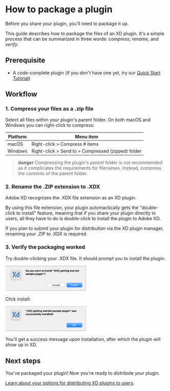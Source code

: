 # How to package a plugin

Before you share your plugin, you'll need to package it up.

This guide describes how to package the files of an XD plugin. It's a simple process that can be summarized in three words: _compress_, _rename_, and _verify_.


## Prerequisite
- A code-complete plugin (if you don't have one yet, try our [Quick Start Tutorial](/guides/quick-start-guide))


## Workflow

### 1. Compress your files as a .zip file

Select all files within your plugin's parent folder. On both macOS and Windows you can right-click to compress:

| Platform      | Menu item          |
| ------------- | -------------      |
| macOS         | Right-click > Compress # items |
| Windows       | Right-click > Send to > Compressed (zipped) folder |

> **danger**
> Compressing the plugin's _parent_ folder is not recommended as it complicates the requirements for filenames. Instead, compress the _contents_ of the parent folder.


### 2. Rename the .ZIP extension to .XDX

Adobe XD recognizes the .XDX file extension as an XD plugin. 

By using this file extension, your plugin automactically gets the "double-click to install" feature, meaning that if you share your plugin directly to users, all they have to do is double-click to install the plugin to Adobe XD.

If you plan to submit your plugin for distribution via the XD plugin manager, renaming your .ZIP to .XDX is required.


### 3. Verify the packaging worked

Try double-clicking your .XDX file. It should prompt you to install the plugin: 

<img src="/images/readme-assets/package-plugin-steps/install.png" width="50%" height="50%">

Click install:

<img src="/images/readme-assets/package-plugin-steps/installed.png" width="50%" height="50%">

You'll get a success message upon installation, after which the plugin will show up in XD.


## Next steps

You've packaged your plugin! Now you're ready to distribute your plugin.

[Learn about your options for distributing XD plugins to users](/distribution/options.html).